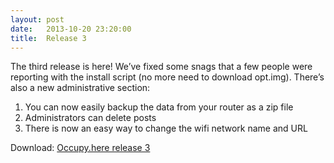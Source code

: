 ```yaml
---
layout: post
date:   2013-10-20 23:20:00
title:  Release 3
---
```

The third release is here! We’ve fixed some snags that a few people were reporting with the install script (no more need to download opt.img). There’s also a new administrative section:

1. You can now easily backup the data from your router as a zip file
2. Administrators can delete posts
3. There is now an easy way to change the wifi network name and URL

Download: [Occupy.here release 3](https://github.com/occupyhere/occupy.here/archive/r3.zip)
